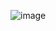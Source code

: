 ![image](https://user-images.githubusercontent.com/65980405/141414194-bc6d11a3-9ac7-4ed7-b917-a32bbe668ef9.png)
